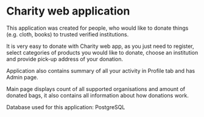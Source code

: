 # Charity web application

This application was created for people, who would like to donate things (e.g. cloth, books) to trusted verified institutions.<br/>

It is very easy to donate with Charity web app, as you just need to register, select categories of products you would like to donate, choose an institution and provide pick-up address of your donation. <br/>

Application also contains summary of all your activity in Profile tab and has Admin page.<br/>

Main page displays count of all supported organisations and amount of donated bags, it also contains all information about how donations work.<br/>

Database used for this application: PostgreSQL


 
